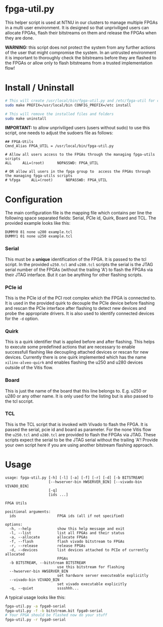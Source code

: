 # fpga-util.py

This helper script is used at NTNU in our clusters to manage multiple FPGAs in a multi user environment. It is designed so that unpriviliged users can allocate FPGAs, flash their bitstreams on them and release the FPGAs when they are done.

**WARNING:** this script does not protect the system from any further actions of the user that might compromise the system. In an untrusted environment it is important to thoroughly check the bitstreams before they are flashed to the FPGAs or allow only to flash bitstreams from a trusted implementation flow!

# Install / Uninstall

```bash
# This will create /usr/local/bin/fpga-util.py and /etc/fpga-util for configs
sudo make PREFIX=/usr/local/bin CONFIG_PREFIX=/etc install

# This will remove the installed files and folders
sudo make uninstall
```

**IMPORTANT:** to allow unpriviliged users (users without sudo) to use this script, one needs to adjust the sudoers file as follows:
```text
## FPGA-Utils
Cmnd_Alias FPGA_UTIL = /usr/local/bin/fpga-util.py

# Allow all users access to the FPGAs through the managing fpga-utils scripts
ALL     ALL=(root)      NOPASSWD: FPGA_UTIL

# OR allow all users in the fpga group to  access the FPGAs through the managing fpga-utils scripts
# %fpga     ALL=(root)      NOPASSWD: FPGA_UTIL
```

# Configuration

The main configuration file is the mapping file which contains per line the following space separated fields: Serial, PCIe id, Quirk, Board and TCL. The  provided example looks like this:

```text
DUMMY0 81 none u280 example.tcl
DUMMY1 01 none u250 example.tcl
```

### Serial

This must be a **unique** identification of the FPGA. It is passed to the tcl script. In the provided `u250.tcl` and `u280.tcl` scripts the serial is the JTAG serial number of the FPGAs (without the trailing 'A') to flash the FPGAs via their JTAG interface. But it can be anything for other flashing scripts.

### PCIe id

This is the PCIe id of the PCI root complex which the FPGA is connected to. It is used in the provided quirk to decouple the PCIe device before flashing and rescan the PCIe interface after flashing to detect new devices and probe the appropriate drivers. It is also used to identify connected devices for the `-d` option.

### Quirk

This is a quirk identifier that is applied before and after flashing. This helps to execute some predefined actions that are necessary to enable successfull flashing like decoupling attached devices or rescan for new devices. Currently there is one quirk implemented which has the name `xilinx-alveo-quirk` and enables flashing the u250 and u280 devices outside of the Vitis flow.

### Board

This is just the name of the board that this line belongs to. E.g. u250 or u280 or any other name. It is only used for the listing but is also passed to the tcl sccript.

### TCL

This is the TCL script that is invoked with Vivado to flash the FPGA. It is passed the serial, pcie id and board as parameter. For the none Vitis flow the `u250.tcl` and `u280.tcl` are provided to flash the FPGAs via JTAG. These scripts expect the serial to be the JTAG serial without the trailing 'A'! Provide your own script here if you are using another bitstream flashing approach.

# Usage

```text
usage: fpga-util.py [-h] [-l] [-a] [-f] [-r] [-d] [-b BITSTREAM]
                    [--hwserver-bin HWSERVER_BIN] [--vivado-bin VIVADO_BIN]
                    [-q]
                    [ids ...]

FPGA Utils

positional arguments:
  ids                   FPGA ids (all if not specified)

options:
  -h, --help            show this help message and exit
  -l, --list            list all FPGAs and their status
  -a, --allocate        allocate FPGAs
  -f, --flash           flash vivado bitstream to FPGAs
  -r, --release         release FPGAs
  -d, --devices         list devices attached to PCIe of currently allocated
                        FPGAs
  -b BITSTREAM, --bitstream BITSTREAM
                        use this bitstream for flashing
  --hwserver-bin HWSERVER_BIN
                        set hardware server executeable explicitly
  --vivado-bin VIVADO_BIN
                        set vivado executable explicitly
  -q, --quiet           sssshhh...
```

A typical usage looks like this:
```bash
fpga-util.py -a fpga0-serial
fpga-util.py -f -b bitstream.bit fpga0-serial
# Your FPGA should be flashed now do your stuff
fpga-util.py -r fpga0-serial
```
